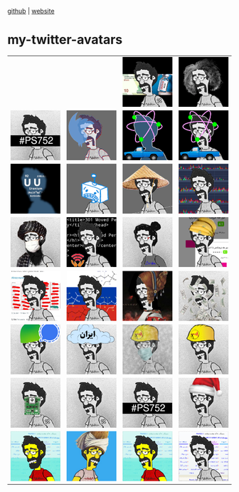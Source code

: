 [github](https://github.com/iamvee/avatars) | [website](http://iamv.ir/avatars)

# my-twitter-avatars


|     |      |     |    |
|-----|------|-----|----|
| | | ![namjoo](./static/avatar-vaccine-money.png "هرکی پول بده واکسن بهش زودتر می‌رسه؟")  | ![namjoo](./static/avatar-namjoo.png "محسن نامجو - آوریل ۲۰۲۱")   |
| ![ukraine-plane](./static/avatar9.png "هواپیمای اوکراینی")      | ![twitter](./static/avatar-twitter-down.png "twitter was down on April 18th 2021")  | [![nissan](./static/avatar-nissan.png "روی همین عکس کلیک کنید تا لینک سخنرانی مربوطه رو ببینید")](https://twitter.com/mhnajmi64/status/1382315879560527872)     | ![nissan](./static/avatar-nissan-1.png) | 
| ![uranium](./static/avatar-uranium.png "اورانیم") | ![china](./static/avatar-google.png "به مناسبت پیام‌های خطای ۴۰۳ از طرف گوگل و جلوگیری از دسترسی به برخی سرویس‌ها حتی با وی پی ان") |  ![china](./static/avatar-china.png "به مناسبت امضای قرارداد ۲۵ ساله با چین")  |  ![internet shit](./static/avatar-ekhtelalat.png "به مناسبت اختلالات شبانه اینترنت در روز‌های اخیر")  |
|  ![taliban](./static/avatar-taliban.png "به مناسبت رفع کدورت‌ها در سطح ملی با طالبان اینا")  | ![filternet-melli](./static/avatar-filternet.png "به مناسبت پنج دقیقه ملی شدن اینترنت در بامداد ۱۲ فروردین") | ![job](./static/avatar-new-job.png "آواتار مناسبتی برای استارت شغل جدید") | ![banana](./static/avatar-banana.png "موز کیلویی ۵۰ تومن آخه؟") | 
| ![mosaed](./static/avatar-mosaaed.png "دستگیری محمد مساعد در ترکیه") | ![moscow](./static/avatar-novichok.png "دستگیری الکسی ناوالنی در فرودگاه مسکو 18/01/2021") | ![aghdashloo](./static/avatar-aghdashloo.png "رکورد فروش آثار هنری(؟) در حراج تهران: تابلوی آغداشلو ۲۷/۱۰/۹۹") | ![signal](./static/avatar-dollar.png "کاهش قیمت دلار تا ۲۳ هزار تومان  ۲۷/۱۰/۹۹") | 
| ![signal](./static/avatar-bazar-signal.png "حذف پیام‌رسان سیگنال از مارکت‌های ایرانی از جمله کافه بازار ۲۶/۱۰/۹۹")  | ![irancloud](./static/avatar-iran-cleoud.png "مباحث مربوط به پروژهٔ ابر ایران ۲۴ و ۲۵ دی ۹۹") | ![elec-polution](./static/avatarpol.png "آلودگی هوای تهران به خاطر مازوت + قطع برق گسترده در تهران") |  ![elec](./static/avatar-elec.png "قطع برق گسترده در تهران") | 
| ![vaccine2](./static/avatar-gps2.png "اظهار این ادعا که در واکسن‌های خارجی، جی‌پی‌اس وجود دارد") | ![vaccine](./static/avatar88.png "اعلام عدم خریداری واکسن فایز و مدرنا برای ایرانیان توسط مسئولین") | ![ukraine-plane](./static/avatar9.png "سالگرد سقوط هواپیمای اوکراینی")  | ![christmas](./static/avatar-ch.png "کریسمس") | 
| ![movember](./static/avatar5.png "No Shave November") | [![movlana](./static/movlana.png " لوگوی کانال تلگرام و پادکست «غزل مزل» برای مشاهده پادکست روی کست‌باکس روی تصویر کلیک کنید")](https://castbox.fm/channel/id3480742?country=us)  | ![internet-color-version](./static/avatar3.png "سالگرد قطع اینترنت سراسری آبان ۹۸ - ورژن رنگی") | ![internet](./static/EmxiWThWMAM2gMr.png "سالگرد قطع اینترنت سراسری آبان ۹۸") |

